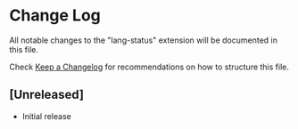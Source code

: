 # Change Log

All notable changes to the "lang-status" extension will be documented in this file.

Check [Keep a Changelog](http://keepachangelog.com/) for recommendations on how to structure this file.

## [Unreleased]

- Initial release
